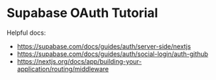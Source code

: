 # Supabase OAuth Tutorial

Helpful docs:

- https://supabase.com/docs/guides/auth/server-side/nextjs
- https://supabase.com/docs/guides/auth/social-login/auth-github
- https://nextjs.org/docs/app/building-your-application/routing/middleware
